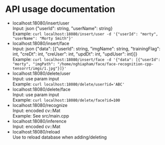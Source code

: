 # API usage documentation
- localhost:18080/insert/user  
    Input: json {"userId": string, "userName": string}  
    Example: `curl localhost:18080/insert/user -d '{"userId": "morty", "userName": "Morty Smith"}'`  
- localhost:18080/insert/face  
    Input: json {"data": [{"userId": string, "imgName": string, "trainingFlag": int, "creDt": int, "creUser": int, "updDt": int, "updUser": int}]}  
    Example: `curl localhost:18080/insert/face -d '{"data": [{"userId": "morty", "imgPath": "/home/nghiapham/face/face-recognition-cpp-tensorrt/imgs/1.jpg"}]}'`  
- localhost:18080/delete/user  
    Input: use param input  
    Example: `curl localhost:18080/delete/user?id='ABC'`  
- localhost:18080/delete/face  
    Input: use param input  
    Example: `curl localhost:18080/delete/face?id=100`  
- localhost:18080/recognize  
    Input: encoded cv::Mat  
    Example: See src/main.cpp
- localhost:18080/inference  
    Input: encoded cv::Mat 
- localhost:18080/reload  
    Use to reload database when adding/deleting  
